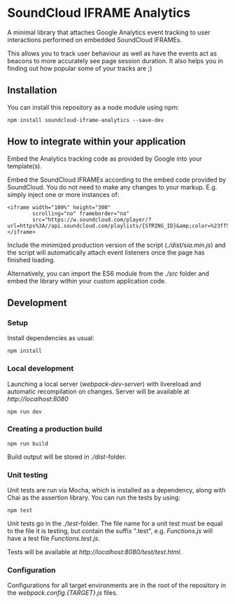 SoundCloud IFRAME Analytics
===========================

A minimal library that attaches Google Analytics event tracking to user interactions
performed on embedded SoundCloud IFRAMEs.

This allows you to track user behaviour as well as have the events act as beacons to
more accurately see page session duration. It also helps you in finding out how popular
some of your tracks are ;)

## Installation

You can install this repository as a node module using npm:

    npm install soundcloud-iframe-analytics --save-dev

## How to integrate within your application

Embed the Analytics tracking code as provided by Google into your template(s).

Embed the SoundCloud IFRAMEs according to the embed code provided by SoundCloud. You do not need to make
any changes to your markup. E.g. simply inject one or more instances of:

    <iframe width="100%" height="300"
            scrolling="no" frameborder="no"
            src="https://w.soundcloud.com/player/?url=https%3A//api.soundcloud.com/playlists/{STRING_ID}&amp;color=%23ff5500&amp;auto_play=false&amp;hide_related=false&amp;show_comments=true&amp;show_user=true&amp;show_reposts=false&amp;show_teaser=true">
    </iframe>

Include the minimized production version of the script (_./dist/sia.min.js_) and the script
will automatically attach event listeners once the page has finished loading.

Alternatively, you can import the ES6 module from the _./src_ folder and embed the library
within your custom application code.

## Development

### Setup

Install dependencies as usual:

    npm install

### Local development

Launching a local server (_webpack-dev-server_) with livereload and
automatic recompilation on changes. Server will be available at
_http://localhost:8080_

    npm run dev

### Creating a production build

    npm run build

Build output will be stored in _./dist_-folder.

### Unit testing

Unit tests are run via Mocha, which is installed as a dependency, along
with Chai as the assertion library. You can run the tests by using:

    npm test

Unit tests go in the _./test_-folder. The file name for a unit test must
be equal to the file it is testing, but contain the suffix ".test",
e.g. _Functions.js_ will have a test file _Functions.test.js_.

Tests will be available at _http://localhost:8080/test/test.html_.

### Configuration

Configurations for all target environments are in the root of the
repository in the _webpack.config.{TARGET}.js_ files.
